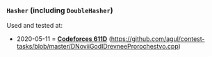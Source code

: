 ### `Hasher` (including `DoubleHasher`)
Used and tested at:
- 2020-05-11 = **[Codeforces 611D](https://codeforces.com/contest/611/problem/D)** (https://github.com/agul/contest-tasks/blob/master/DNoviiGodIDrevneeProrochestvo.cpp)

